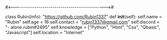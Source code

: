 #<--------------------------------------------->#

class Rubin(info):
    "https://github.com/Rubin1337"
    def __init__(self):
      self.name = "Rubin"
      self.age = 16
      self.contact = "rubin1337@gmail.com"
      self.discord = "- alone.rubin#2495"
      self.knowledge = ["Python", "Html", "Css", "Qbasic", "Javascript"]
      self.location = "Internet"
